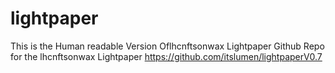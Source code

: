 # lightpaper
This is the Human readable Version Oflhcnftsonwax Lightpaper Github Repo for the lhcnftsonwax Lightpaper
https://github.com/itslumen/lightpaperV0.7
